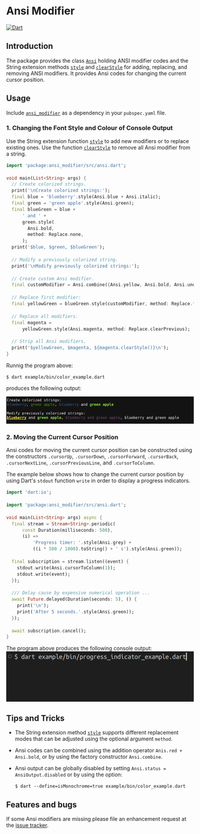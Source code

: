 # Ansi Modifier
[![Dart](https://github.com/simphotonics/ansi_modifier/actions/workflows/dart.yml/badge.svg)](https://github.com/simphotonics/ansi_modifier/actions/workflows/dart.yml)

## Introduction

The package provides the class [`Ansi`][Ansi] holding ANSI modifier codes and
the String extension methods [`style`][style] and [`clearStyle`][clearStyle]
for adding, replacing, and removing ANSI modifiers.
It provides Ansi codes for changing the current cursor position.

## Usage

Include [`ansi_modifier`][ansi_modifier] as a dependency
 in your `pubspec.yaml` file.


### 1. Changing the Font Style and Colour of Console Output
Use the String extension function [`style`][style] to add new modifiers or
to replace existing ones. Use the function [`clearStyle`][clearStyle] to remove
all Ansi modifier from a string.

```Dart
import 'package:ansi_modifier/src/ansi.dart';

void main(List<String> args) {
  // Create colorized strings.
  print('\nCreate colorized strings:');
  final blue = 'blueberry'.style(Ansi.blue + Ansi.italic);
  final green = 'green apple'.style(Ansi.green);
  final blueGreen = blue +
      ' and ' +
      green.style(
        Ansi.bold,
        method: Replace.none,
      );
  print('$blue, $green, $blueGreen');

  // Modify a previously colorized string.
  print('\nModify previously colorized strings:');

  // Create custom Ansi modifier.
  final customModifier = Ansi.combine({Ansi.yellow, Ansi.bold, Ansi.underline});

  // Replace first modifier:
  final yellowGreen = blueGreen.style(customModifier, method: Replace.first);

  // Replace all modifiers.
  final magenta =
      yellowGreen.style(Ansi.magenta, method: Replace.clearPrevious);

  // Strip all Ansi modifiers.
  print('$yellowGreen, $magenta, ${magenta.clearStyle()}\n');
}
```

Runnig the program above:
```Console
$ dart example/bin/color_example.dart
```
produces the following output:

![Console Output](https://raw.githubusercontent.com/simphotonics/ansi_modifier/main/images/console_output.png)


### 2. Moving the Current Cursor Position

Ansi codes for moving the current cursor position can be constructed using the
constructors `.cursorUp`, `.cursorDown`,
`.cursorForward`,
`.cursorBack`,
`.cursorNextLine`,
`.cursorPreviousLine`, and
`.cursorToColumn`.

The example below shows how to change the current cursor position by
using Dart's `stdout` function `write` in order to display a
progress indicators.

```Dart
import 'dart:io';

import 'package:ansi_modifier/src/ansi.dart';

void main(List<String> args) async {
  final stream = Stream<String>.periodic(
      const Duration(milliseconds: 500),
      (i) =>
          'Progress timer: '.style(Ansi.grey) +
          ((i * 500 / 1000).toString() + ' s').style(Ansi.green));

  final subscription = stream.listen((event) {
    stdout.write(Ansi.cursorToColumn(1));
    stdout.write(event);
  });

  /// Delay cause by expensive numerical operation ...
  await Future.delayed(Duration(seconds: 5), () {
    print('\n');
    print('After 5 seconds.'.style(Ansi.green));
  });

  await subscription.cancel();
}
```
The program above produces the following console output:
![Progress Indicator](https://raw.githubusercontent.com/simphotonics/ansi_modifier/main/images/progress_indicator.gif)


## Tips and Tricks

* The String extension method [`style`][style] supports different
replacement modes that can be adjusted using the optional argument `method`.

* Ansi codes can be combined using the addition operator `Anis.red + Ansi.bold`,
or by using the factory constructor `Ansi.combine`.

* Ansi output can be globally disabled by setting
`Ansi.status = AnsiOutput.disabled` or by using the option:
  ```Console
  $ dart --define=isMonochrome=true example/bin/color_example.dart

  ```

## Features and bugs

If some Ansi modifiers are missing please file an enhancement request
at the [issue tracker][tracker].

[tracker]: https://github.com/simphotonics/ansi_modifier/issues

[ansi_modifier]: https://pub.dev/packages/ansi_modifier

[Ansi]: https://pub.dev/packages/ansi_modifier/latest/ansi_modifier/Ansi-class.html

[style]: https://pub.dev/documentation/ansi_modifier/latest/ansi_modifier/AnsiModifier/style.html

[clearStyle]: https://pub.dev/documentation/ansi_modifier/latest/ansi_modifier/AnsiModifier/clearStyle.html
